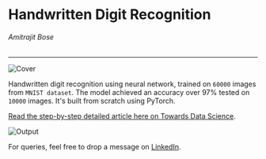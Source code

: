 # Handwritten Digit Recognition
###### Amitrajit Bose
---------------------------
![Cover](https://cdn-images-1.medium.com/max/800/1*jlxdirCP5Qre1pcoNC-7JQ.png)

Handwritten digit recognition using neural network, trained on `60000` images from `MNIST dataset`.
The model achieved an accuracy over 97% tested on `10000` images. It's built from scratch using PyTorch.

[Read the step-by-step detailed article here on Towards Data Science](https://towardsdatascience.com/handwritten-digit-mnist-pytorch-977b5338e627).

![Output](https://cdn-images-1.medium.com/max/800/1*eZifJcHLHfzsy1Bo9udi0g.png)

For queries, feel free to drop a message on [LinkedIn](https://www.linkedin.com/in/amitrajitbose/).
